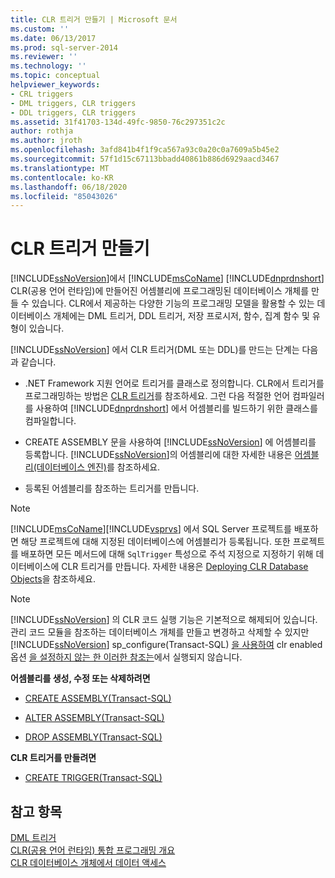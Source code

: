 ```yaml
---
title: CLR 트리거 만들기 | Microsoft 문서
ms.custom: ''
ms.date: 06/13/2017
ms.prod: sql-server-2014
ms.reviewer: ''
ms.technology: ''
ms.topic: conceptual
helpviewer_keywords:
- CRL triggers
- DML triggers, CLR triggers
- DDL triggers, CLR triggers
ms.assetid: 31f41703-134d-49fc-9850-76c297351c2c
author: rothja
ms.author: jroth
ms.openlocfilehash: 3afd841b4f1f9ca567a93c0a20c0a7609a5b45e2
ms.sourcegitcommit: 57f1d15c67113bbadd40861b886d6929aacd3467
ms.translationtype: MT
ms.contentlocale: ko-KR
ms.lasthandoff: 06/18/2020
ms.locfileid: "85043026"
---
```

# <a name="create-clr-triggers"></a>CLR 트리거 만들기
  [!INCLUDE[ssNoVersion](../../includes/ssnoversion-md.md)]에서 [!INCLUDE[msCoName](../../includes/msconame-md.md)] [!INCLUDE[dnprdnshort](../../includes/dnprdnshort-md.md)] CLR(공용 언어 런타임)에 만들어진 어셈블리에 프로그래밍된 데이터베이스 개체를 만들 수 있습니다. CLR에서 제공하는 다양한 기능의 프로그래밍 모델을 활용할 수 있는 데이터베이스 개체에는 DML 트리거, DDL 트리거, 저장 프로시저, 함수, 집계 함수 및 유형이 있습니다.  
  
 [!INCLUDE[ssNoVersion](../../includes/ssnoversion-md.md)] 에서 CLR 트리거(DML 또는 DDL)를 만드는 단계는 다음과 같습니다.  
  
-   .NET Framework 지원 언어로 트리거를 클래스로 정의합니다. CLR에서 트리거를 프로그래밍하는 방법은 [CLR 트리거](../../database-engine/dev-guide/clr-triggers.md)를 참조하세요. 그런 다음 적절한 언어 컴파일러를 사용하여 [!INCLUDE[dnprdnshort](../../includes/dnprdnshort-md.md)] 에서 어셈블리를 빌드하기 위한 클래스를 컴파일합니다.  
  
-   CREATE ASSEMBLY 문을 사용하여 [!INCLUDE[ssNoVersion](../../includes/ssnoversion-md.md)] 에 어셈블리를 등록합니다. [!INCLUDE[ssNoVersion](../../includes/ssnoversion-md.md)]의 어셈블리에 대한 자세한 내용은 [어셈블리&#40;데이터베이스 엔진&#41;](../clr-integration/assemblies-database-engine.md)를 참조하세요.  
  
-   등록된 어셈블리를 참조하는 트리거를 만듭니다.  
  
> [!NOTE]  
>  [!INCLUDE[msCoName](../../includes/msconame-md.md)][!INCLUDE[vsprvs](../../includes/vsprvs-md.md)] 에서 SQL Server 프로젝트를 배포하면 해당 프로젝트에 대해 지정된 데이터베이스에 어셈블리가 등록됩니다. 또한 프로젝트를 배포하면 모든 메서드에 대해 `SqlTrigger` 특성으로 주석 지정으로 지정하기 위해 데이터베이스에 CLR 트리거를 만듭니다. 자세한 내용은 [Deploying CLR Database Objects](../clr-integration/deploying-clr-database-objects.md)을 참조하세요.  
  
> [!NOTE]  
>  [!INCLUDE[ssNoVersion](../../includes/ssnoversion-md.md)] 의 CLR 코드 실행 기능은 기본적으로 해제되어 있습니다. 관리 코드 모듈을 참조하는 데이터베이스 개체를 만들고 변경하고 삭제할 수 있지만 [!INCLUDE[ssNoVersion](../../includes/ssnoversion-md.md)] sp_configure(Transact-SQL) [을 사용하여](../../database-engine/configure-windows/clr-enabled-server-configuration-option.md) clr enabled 옵션 [을 설정하지 않는 한 이러한 참조는](/sql/relational-databases/system-stored-procedures/sp-configure-transact-sql)에서 실행되지 않습니다.  
  
 **어셈블리를 생성, 수정 또는 삭제하려면**  
  
-   [CREATE ASSEMBLY&#40;Transact-SQL&#41;](/sql/t-sql/statements/create-assembly-transact-sql)  
  
-   [ALTER ASSEMBLY&#40;Transact-SQL&#41;](/sql/t-sql/statements/alter-assembly-transact-sql)  
  
-   [DROP ASSEMBLY&#40;Transact-SQL&#41;](/sql/t-sql/statements/drop-assembly-transact-sql)  
  
 **CLR 트리거를 만들려면**  
  
-   [CREATE TRIGGER&#40;Transact-SQL&#41;](/sql/t-sql/statements/create-trigger-transact-sql)  
  
## <a name="see-also"></a>참고 항목  
 [DML 트리거](dml-triggers.md)   
 [CLR&#40;공용 언어 런타임&#41; 통합 프로그래밍 개요](../clr-integration/common-language-runtime-clr-integration-programming-concepts.md)   
 [CLR 데이터베이스 개체에서 데이터 액세스](../clr-integration/data-access/data-access-from-clr-database-objects.md)  
  
  
